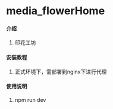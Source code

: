 # media_flowerHome

#### 介绍

1. 印花工坊


#### 安装教程

1.  正式环境下，需部署到nginx下进行代理

#### 使用说明

1.  npm run dev
